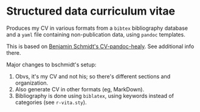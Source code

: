# Structured data curriculum vitae

Produces my CV in various formats from a `bibtex` bibliography database and a `yaml` file containing non-publication data, using `pandoc` templates.

This is based on [Benjamin Schmidt's CV-pandoc-healy](https://github.com/bmschmidt/CV-pandoc-healy). See additional info there.

Major changes to bschmidt's setup:

1. Obvs, it's my CV and not his; so there's different sections and organization.
1. Also generate CV in other formats (eg, MarkDown).
1. Bibliography is done using `biblatex`, using keywords instead of categories
   (see `r-vita.sty`).


